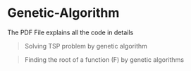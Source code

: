 # Genetic-Algorithm

The PDF File explains all the code in details

> Solving TSP problem by genetic algorithm

> Finding the root of a function (F) by genetic algorithms 


